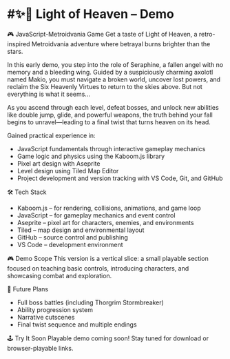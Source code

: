 
# #✨🪽 Light of Heaven – Demo



  🎮 JavaScript-Metroidvania Game
Get a taste of Light of Heaven, a retro-inspired Metroidvania adventure where betrayal burns brighter than the stars.

In this early demo, you step into the role of Seraphine, a fallen angel with no memory and a bleeding wing. Guided by a suspiciously charming axolotl named Makio, you must navigate a broken world, uncover lost powers, and reclaim the Six Heavenly Virtues to return to the skies above. But not everything is what it seems...

As you ascend through each level, defeat bosses, and unlock new abilities like double jump, glide, and powerful weapons, the truth behind your fall begins to unravel—leading to a final twist that turns heaven on its head.

Gained practical experience in:

- JavaScript fundamentals through interactive gameplay mechanics
- Game logic and physics using the Kaboom.js library
- Pixel art design with Aseprite
- Level design using Tiled Map Editor
- Project development and version tracking with VS Code, Git, and GitHub

🛠 Tech Stack
- Kaboom.js – for rendering, collisions, animations, and game loop
- JavaScript – for gameplay mechanics and event control
- Aseprite – pixel art for characters, enemies, and environments
- Tiled – map design and environmental layout
- GitHub – source control and publishing
- VS Code – development environment


🎮 Demo Scope
This version is a vertical slice: a small playable section focused on teaching basic controls, introducing characters, and showcasing combat and exploration.

🚧 Future Plans
- Full boss battles (including Thorgrim Stormbreaker)
- Ability progression system
- Narrative cutscenes
- Final twist sequence and multiple endings

🕹️ Try It Soon
Playable demo coming soon! Stay tuned for download or browser-playable links.
